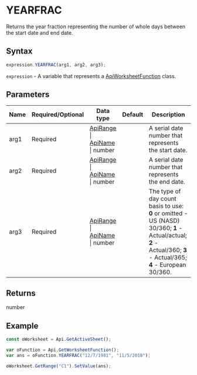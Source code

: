 # YEARFRAC

Returns the year fraction representing the number of whole days between the start date and end date.

## Syntax

```javascript
expression.YEARFRAC(arg1, arg2, arg3);
```

`expression` - A variable that represents a [ApiWorksheetFunction](../ApiWorksheetFunction.md) class.

## Parameters

| **Name** | **Required/Optional** | **Data type** | **Default** | **Description** |
| ------------- | ------------- | ------------- | ------------- | ------------- |
| arg1 | Required | [ApiRange](../../ApiRange/ApiRange.md) \| [ApiName](../../ApiName/ApiName.md) \| number |  | A serial date number that represents the start date. |
| arg2 | Required | [ApiRange](../../ApiRange/ApiRange.md) \| [ApiName](../../ApiName/ApiName.md) \| number |  | A serial date number that represents the end date. |
| arg3 | Required | [ApiRange](../../ApiRange/ApiRange.md) \| [ApiName](../../ApiName/ApiName.md) \| number |  | The type of day count basis to use: **0** or omitted - US (NASD) 30/360; **1** - Actual/actual; **2** - Actual/360; **3** - Actual/365; **4** - European 30/360. |

## Returns

number

## Example



```javascript
const oWorksheet = Api.GetActiveSheet();

var oFunction = Api.GetWorksheetFunction();
var ans = oFunction.YEARFRAC("12/7/1981", "11/5/2018");

oWorksheet.GetRange("C1").SetValue(ans);

```
